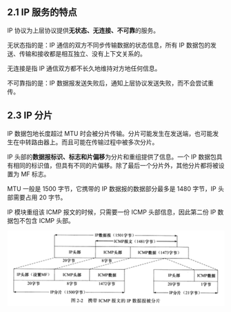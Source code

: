## 2.1 IP 服务的特点

IP 协议为上层协议提供**无状态、无连接、不可靠**的服务。

无状态指的是：IP 通信的双方不同步传输数据的状态信息，所有 IP 数据包的发送、传输和接收都是相互独立、没有上下文关系的。

无连接是指 IP 通信双方都不长久地维持对方地任何信息。

不可靠指的是：IP 数据报发送失败后，通知上层协议发送失败，而不会尝试重传。

## 2.3 IP 分片

IP 数据包地长度超过 MTU 时会被分片传输。分片可能发生在发送端，也可能发生在中转路由器上。而且可能在传输过程中被多次分片。

IP 头部的**数据报标识、标志和片偏移**为分片和重组提供了信息。一个 IP 数据包具有相同的标识值，但具有不同的片偏移。除了最后一个分片外，其他分片都将被设置为 MF 标志。

MTU 一般是 1500 字节，它携带的 IP 数据报的数据部分最多是 1480 字节，IP 头部需要占用 20 字节。

IP 模块重组该 ICMP 报文的时候，只需要一份 ICMP 头部信息，因此第二份 IP 数据包不包含 ICMP 头部。

![image-20240327094704691](images/notes.assets/image-20240327094704691.png)


